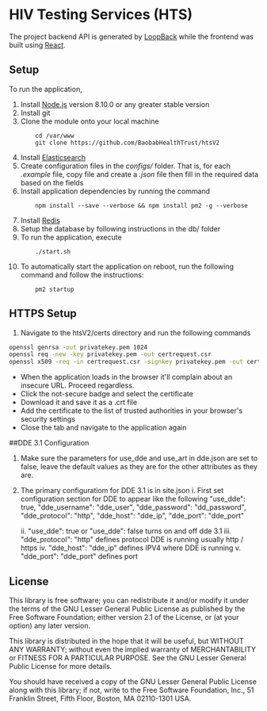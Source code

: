 # HIV Testing Services (HTS)

The project backend API is generated by [LoopBack](http://loopback.io) while the frontend was built using [React](https://reactjs.org).

## Setup

To run the application, 
1. Install [Node.js](https://nodejs.org/) version 8.10.0 or any greater stable version
2. Install git
3. Clone the module onto your local machine
    ```
        cd /var/www
        git clone https://github.com/BaobabHealthTrust/htsV2
    ```
4. Install [Elasticsearch](https://www.elastic.co/products/elasticsearch) 
5. Create configuration files in the *configs/* folder. That is, for each *.example* file, copy file and create a *.json* file then fill in the required data based on the fields
6. Install application dependencies by running the command
    ``` 
        npm install --save --verbose && npm install pm2 -g --verbose
    ```
7. Install [Redis](https://redis.io/download)
8. Setup the database by following instructions in the db/ folder
9. To run the application, execute
    ```
        ./start.sh
    ```
10. To automatically start the application on reboot, run the following command and follow the instructions:
    ```
        pm2 startup
    ```

## HTTPS Setup
1. Navigate to the htsV2/certs directory and run the following commands
```bash
openssl genrsa -out privatekey.pem 1024
openssl req -new -key privatekey.pem -out certrequest.csr
openssl x509 -req -in certrequest.csr -signkey privatekey.pem -out certificate.pem
```

- When the application loads in the browser it'll complain about an insecure URL. Proceed regardless.
- Click the not-secure badge and select the certificate
- Download it and save it as a .crt file
- Add the certificate to the list of trusted authorities in your browser's security settings
- Close the tab and navigate to the application again 

##DDE 3.1 Configuration
1. Make sure the parameters for use_dde and use_art in dde.json are set to false, leave the default values as they are for the other attributes as they are.

2. The primary configuratiom for DDE 3.1 is in site.json
    i.  First set configuration section for DDE to appear like the following
            "use_dde": true,
            "dde_username": "dde_user",
            "dde_password": "dd_password",
            "dde_protocol": "http",
            "dde_host": "dde_ip",
            "dde_port": "dde_port"

    ii.     "use_dde": true or "use_dde": false turns on and off dde 3.1
    iii.    "dde_protocol": "http" defines protocol DDE is running usually http / https
    iv.     "dde_host": "dde_ip" defines IPV4 where DDE is running
    v.      "dde_port": "dde_port" defines port 

## License

This library is free software; you can redistribute it and/or modify it under the terms of the GNU Lesser General Public License as published by the Free Software Foundation; either version 2.1 of the License, or (at your option) any later version.

This library is distributed in the hope that it will be useful, but WITHOUT ANY WARRANTY; without even the implied warranty of MERCHANTABILITY or FITNESS FOR A PARTICULAR PURPOSE.  See the GNU Lesser General Public License for more details.

You should have received a copy of the GNU Lesser General Public License along with this library; if not, write to the Free Software Foundation, Inc., 51 Franklin Street, Fifth Floor, Boston, MA  02110-1301  USA.